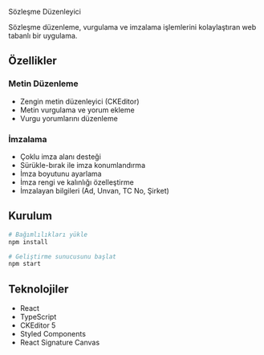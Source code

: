 Sözleşme Düzenleyici

Sözleşme düzenleme, vurgulama ve imzalama işlemlerini kolaylaştıran web tabanlı bir uygulama.

## Özellikler

### Metin Düzenleme
- Zengin metin düzenleyici (CKEditor)
- Metin vurgulama ve yorum ekleme
- Vurgu yorumlarını düzenleme

### İmzalama
- Çoklu imza alanı desteği
- Sürükle-bırak ile imza konumlandırma
- İmza boyutunu ayarlama
- İmza rengi ve kalınlığı özelleştirme
- İmzalayan bilgileri (Ad, Unvan, TC No, Şirket)

## Kurulum

```bash
# Bağımlılıkları yükle
npm install

# Geliştirme sunucusunu başlat
npm start
```

## Teknolojiler

- React
- TypeScript
- CKEditor 5
- Styled Components
- React Signature Canvas 